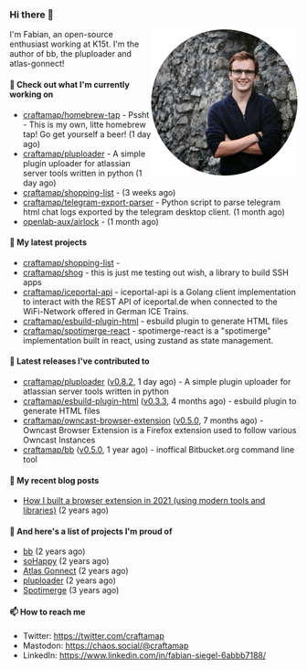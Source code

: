 ### Hi there 👋

<img src="https://raw.githubusercontent.com/craftamap/craftamap/master/assets/profile_picture.png" align="right" width="256"/>

I'm Fabian, an open-source enthusiast working at K15t. I'm the author of bb, the pluploader and atlas-gonnect!

#### 👷 Check out what I'm currently working on

- [craftamap/homebrew-tap](https://github.com/craftamap/homebrew-tap) - Pssht - This is my own, litte homebrew tap! Go get yourself a beer! (1 day ago)
- [craftamap/pluploader](https://github.com/craftamap/pluploader) - A simple plugin uploader for atlassian server tools written in python (1 day ago)
- [craftamap/shopping-list](https://github.com/craftamap/shopping-list) -  (3 weeks ago)
- [craftamap/telegram-export-parser](https://github.com/craftamap/telegram-export-parser) - Python script to parse telegram html chat logs exported by the telegram desktop client. (1 month ago)
- [openlab-aux/airlock](https://github.com/openlab-aux/airlock) -  (1 month ago)

#### 🌱 My latest projects

- [craftamap/shopping-list](https://github.com/craftamap/shopping-list) - 
- [craftamap/shog](https://github.com/craftamap/shog) - this is just me testing out wish, a library to build SSH apps
- [craftamap/iceportal-api](https://github.com/craftamap/iceportal-api) - iceportal-api is a Golang client implementation to interact with the REST API of iceportal.de when connected to the WiFi-Network offered in German ICE Trains.
- [craftamap/esbuild-plugin-html](https://github.com/craftamap/esbuild-plugin-html) - esbuild plugin to generate HTML files
- [craftamap/spotimerge-react](https://github.com/craftamap/spotimerge-react) - spotimerge-react is a &#34;spotimerge&#34; implementation built in react, using zustand as state management.

#### 🔭 Latest releases I've contributed to

- [craftamap/pluploader](https://github.com/craftamap/pluploader) ([v0.8.2](https://github.com/craftamap/pluploader/releases/tag/v0.8.2), 1 day ago) - A simple plugin uploader for atlassian server tools written in python
- [craftamap/esbuild-plugin-html](https://github.com/craftamap/esbuild-plugin-html) ([v0.3.3](https://github.com/craftamap/esbuild-plugin-html/releases/tag/v0.3.3), 4 months ago) - esbuild plugin to generate HTML files
- [craftamap/owncast-browser-extension](https://github.com/craftamap/owncast-browser-extension) ([v0.5.0](https://github.com/craftamap/owncast-browser-extension/releases/tag/v0.5.0), 7 months ago) - Owncast Browser Extension is a Firefox extension used to follow various Owncast Instances
- [craftamap/bb](https://github.com/craftamap/bb) ([v0.5.0](https://github.com/craftamap/bb/releases/tag/v0.5.0), 1 year ago) - inoffical Bitbucket.org command line tool

#### 📜 My recent blog posts


- [How I built a browser extension in 2021 (using modern tools and libraries)](https://siegelfabian.de/posts/2021/02/how-i-built-a-browser-extension-in-2021/) (2 years ago)

#### 🦚 And here's a list of projects I'm proud of


- [bb](https://siegelfabian.de/projects/2021/bb/) (2 years ago)
- [soHappy](https://siegelfabian.de/projects/2020/sohappy/) (2 years ago)
- [Atlas Gonnect](https://siegelfabian.de/projects/2020/atlas-gonnect/) (2 years ago)
- [pluploader](https://siegelfabian.de/projects/2020/pluploader/) (2 years ago)
- [Spotimerge](https://siegelfabian.de/projects/2019/spotimerge/) (3 years ago)

#### 📫 How to reach me

- Twitter: https://twitter.com/craftamap
- Mastodon: https://chaos.social/@craftamap
- LinkedIn: https://www.linkedin.com/in/fabian-siegel-6abbb7188/
